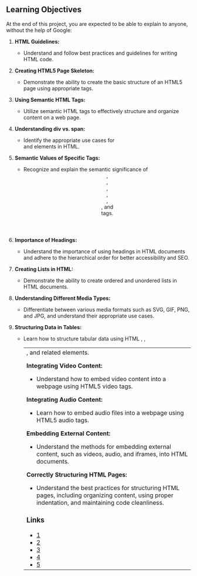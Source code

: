 ## Learning Objectives

At the end of this project, you are expected to be able to explain to anyone, without the help of Google:

1. **HTML Guidelines:**
   - Understand and follow best practices and guidelines for writing HTML code.

2. **Creating HTML5 Page Skeleton:**
   - Demonstrate the ability to create the basic structure of an HTML5 page using appropriate tags.

3. **Using Semantic HTML Tags:**
   - Utilize semantic HTML tags to effectively structure and organize content on a web page.

4. **Understanding div vs. span:**
   - Identify the appropriate use cases for <div> and <span> elements in HTML.

5. **Semantic Values of Specific Tags:**
   - Recognize and explain the semantic significance of <header>, <main>, <footer>, <article>, <nav>, <section>, and <aside> tags.

6. **Importance of Headings:**
   - Understand the importance of using headings in HTML documents and adhere to the hierarchical order for better accessibility and SEO.

7. **Creating Lists in HTML:**
   - Demonstrate the ability to create ordered and unordered lists in HTML documents.

8. **Understanding Different Media Types:**
   - Differentiate between various media formats such as SVG, GIF, PNG, and JPG, and understand their appropriate use cases.

9. **Structuring Data in Tables:**
   - Learn how to structure tabular data using HTML <table>, <tr>, <td>, and related elements.

10. **Integrating Video Content:**
    - Understand how to embed video content into a webpage using HTML5 video tags.

11. **Integrating Audio Content:**
    - Learn how to embed audio files into a webpage using HTML5 audio tags.

12. **Embedding External Content:**
    - Understand the methods for embedding external content, such as videos, audio, and iframes, into HTML documents.

13. **Correctly Structuring HTML Pages:**
    - Understand the best practices for structuring HTML pages, including organizing content, using proper indentation, and maintaining code cleanliness.

### Links
- [1](https://intranet.alxswe.com/rltoken/3ZeSykXeV9rQhzFiW5GHcg)
- [2](https://intranet.alxswe.com/rltoken/XWdv6hMca_9jks7PN2gsbA)
- [3](https://intranet.alxswe.com/rltoken/H59e408ohxV9x_tYOWSxvg)
- [4](https://intranet.alxswe.com/rltoken/u6RvQ_45Xpw82Awl82NZcg)
- [5](https://intranet.alxswe.com/rltoken/6SV9Z98vlb8iehxHnl9YJg)